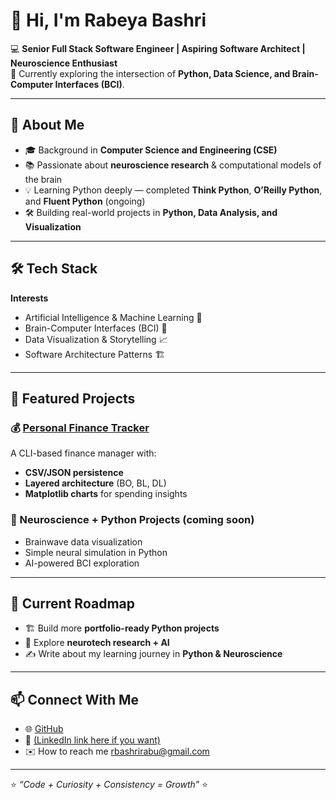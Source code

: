 # 👋 Hi, I'm Rabeya Bashri  

💻 **Senior Full Stack Software Engineer | Aspiring Software Architect | Neuroscience Enthusiast**  
🚀 Currently exploring the intersection of **Python, Data Science, and Brain-Computer Interfaces (BCI)**.  

---

## 🌟 About Me  
- 🎓 Background in **Computer Science and Engineering (CSE)**  
- 📚 Passionate about **neuroscience research** & computational models of the brain  
- 💡 Learning Python deeply — completed **Think Python**, **O’Reilly Python**, and **Fluent Python** (ongoing) 
- 🛠️ Building real-world projects in **Python, Data Analysis, and Visualization**  
 
---

## 🛠️ Tech Stack
**Interests**  
- Artificial Intelligence & Machine Learning 🤖  
- Brain-Computer Interfaces (BCI) 🧠  
- Data Visualization & Storytelling 📈  
- Software Architecture Patterns 🏗️  

---

## 📂 Featured Projects
### 💰 [Personal Finance Tracker](https://github.com/RabeyaBashri/finance-tracker-cli)
A CLI-based finance manager with:
- **CSV/JSON persistence**  
- **Layered architecture** (BO, BL, DL)  
- **Matplotlib charts** for spending insights  

### 🧠 Neuroscience + Python Projects (coming soon)
- Brainwave data visualization  
- Simple neural simulation in Python  
- AI-powered BCI exploration  

---

## 🚀 Current Roadmap
- 🏗️ Build more **portfolio-ready Python projects**  
- 🧪 Explore **neurotech research + AI**  
- ✍️ Write about my learning journey in **Python & Neuroscience**  
 ---

## 📫 Connect With Me
- 🌐 [GitHub](https://github.com/RabeyaBashri)  
- 💼 [(LinkedIn link here if you want)](https://www.linkedin.com/in/rabeyabashri/)  
- ✉️ How to reach me  rbashrirabu@gmail.com  

---

⭐️ *“Code + Curiosity + Consistency = Growth”* ⭐️  



<!---
RabeyaBashri/RabeyaBashri is a ✨ special ✨ repository because its `README.md` (this file) appears on your GitHub profile.
You can click the Preview link to take a look at your changes.
--->
